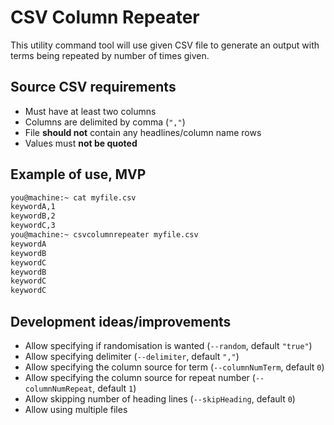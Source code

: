 # CSV Column Repeater
This utility command tool will use given CSV file to generate an output with
terms being repeated by number of times given.

## Source CSV requirements
* Must have at least two columns
* Columns are delimited by comma (`","`)
* File **should not** contain any headlines/column name rows
* Values must **not be quoted**

## Example of use, MVP
```bash
you@machine:~ cat myfile.csv
keywordA,1
keywordB,2
keywordC,3
you@machine:~ csvcolumnrepeater myfile.csv
keywordA
keywordB
keywordC
keywordB
keywordC
keywordC
```

## Development ideas/improvements
* Allow specifying if randomisation is wanted (`--random`, default `"true"`)
* Allow specifying delimiter (`--delimiter`, default `","`)
* Allow specifying the column source for term (`--columnNumTerm`, default `0`)
* Allow specifying the column source for repeat number (`--columnNumRepeat`, default `1`)
* Allow skipping number of heading lines (`--skipHeading`, default `0`)
* Allow using multiple files
